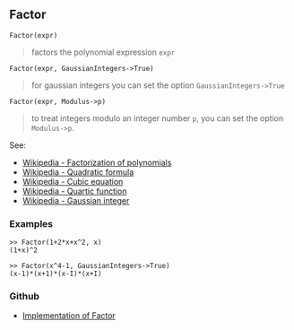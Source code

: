 ## Factor 

```
Factor(expr)
```

> factors the polynomial expression `expr`

```
Factor(expr, GaussianIntegers->True)
```

> for gaussian integers you can set the option `GaussianIntegers->True`

```
Factor(expr, Modulus->p)
```

> to treat integers modulo an integer number `p`, you can set the option `Modulus->p`.

See: 
* [Wikipedia - Factorization of polynomials](https://en.wikipedia.org/wiki/Factorization_of_polynomials)
* [Wikipedia - Quadratic formula](https://en.wikipedia.org/wiki/Quadratic_formula)
* [Wikipedia - Cubic equation](https://en.wikipedia.org/wiki/Cubic_equation)
* [Wikipedia - Quartic function](https://en.wikipedia.org/wiki/Quartic_function)
* [Wikipedia - Gaussian integer](https://en.wikipedia.org/wiki/Gaussian_integer) 

### Examples

```
>> Factor(1+2*x+x^2, x)
(1+x)^2

>> Factor(x^4-1, GaussianIntegers->True)
(x-1)*(x+1)*(x-I)*(x+I)
```

### Github

* [Implementation of Factor](https://github.com/axkr/symja_android_library/blob/master/symja_android_library/matheclipse-core/src/main/java/org/matheclipse/core/builtin/Algebra.java#L2079) 
